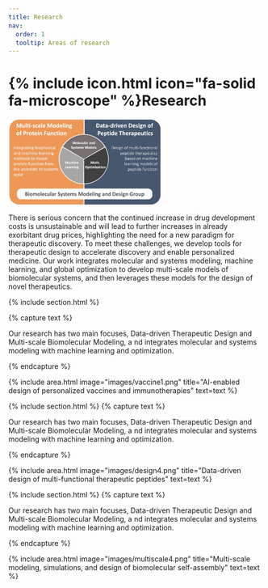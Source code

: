 ```yaml
---
title: Research
nav:
  order: 1
  tooltip: Areas of research
---
```


# {% include icon.html icon="fa-solid fa-microscope" %}Research

<img src="/images/biomodsquad_areas.jpg" alt="BioModSquad Research Overview" class="research-overview" width="60%">

There is serious concern that the continued increase in drug development costs is unsustainable and will lead to further increases in already exorbitant drug prices, highlighting the need for a new paradigm for therapeutic discovery. To meet these challenges, we develop tools for therapeutic design to accelerate discovery and enable personalized medicine. Our work integrates molecular and systems modeling, machine learning, and global optimization to develop multi-scale models of biomolecular systems, and then leverages these models for the design of novel therapeutics.

{% include section.html %}

{% capture text %}

Our research has two main focuses, Data-driven Therapeutic Design and Multi-scale Biomolecular Modeling, a
nd integrates molecular and systems modeling with machine learning and optimization. 

{% endcapture %}

{%
  include area.html
  image="images/vaccine1.png"
  title="AI-enabled design of personalized vaccines and immunotherapies"
  text=text
%}

{% include section.html %}
{% capture text %}

Our research has two main focuses, Data-driven Therapeutic Design and Multi-scale Biomolecular Modeling, a
nd integrates molecular and systems modeling with machine learning and optimization. 

{% endcapture %}

{%
  include area.html
  image="images/design4.png"
  title="Data-driven design of multi-functional therapeutic peptides"
  text=text
%}

{% include section.html %}
{% capture text %}

Our research has two main focuses, Data-driven Therapeutic Design and Multi-scale Biomolecular Modeling, a
nd integrates molecular and systems modeling with machine learning and optimization. 

{% endcapture %}

{%
  include area.html
  image="images/multiscale4.png"
  title="Multi-scale modeling, simulations, and design of biomolecular self-assembly"
  text=text
%}
